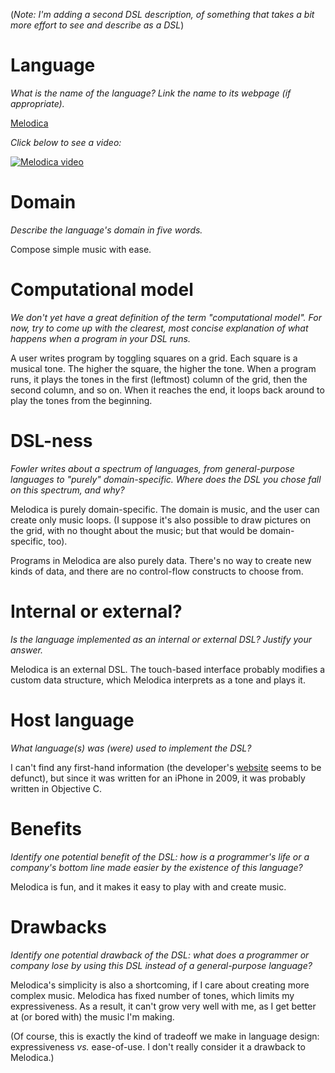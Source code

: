 (*Note: I'm adding a second DSL description, of something that
takes a bit more effort to see and describe as a DSL*)

# Language
_What is the name of the language? Link the name to its webpage 
(if appropriate)._

[Melodica](https://itunes.apple.com/us/app/melodica-free/id338223055?mt=8)

_Click below to see a video:_

[![Melodica video](https://img.youtube.com/vi/wVZMaXMNz-0/0.jpg)](https://www.youtube.com/watch?v=wVZMaXMNz-0)

# Domain
_Describe the language's domain in five words._

Compose simple music with ease.

# Computational model
_We don't yet have a great definition of the term "computational model". 
For now, try to come up with the clearest, most concise explanation of 
what happens when a program in your DSL runs._

A user writes program by toggling squares on a grid. Each square is a musical
tone. The higher the square, the higher the tone. When a program runs, it plays
the tones in the first (leftmost) column of the grid, then the second column, 
and so on. When it reaches the end, it loops back around to play the tones from
the beginning.

# DSL-ness
_Fowler writes about a spectrum of languages, from general-purpose languages to 
"purely" domain-specific. Where does the DSL you chose fall on this spectrum, 
and why?_ 

Melodica is purely domain-specific. The domain is music, and the user can
create only music loops. (I suppose it's also possible to draw pictures on the
grid, with no thought about the music; but that would be domain-specific, too).

Programs in Melodica are also purely data. There's no way to create
new kinds of data, and there are no control-flow constructs to choose from.

# Internal or external?
_Is the language implemented as an internal or external DSL? 
Justify your answer._

Melodica is an external DSL. The touch-based interface probably modifies a 
custom data structure, which Melodica interprets as a tone and plays it.

# Host language
_What language(s) was (were) used to implement the DSL?_

I can't find any first-hand information (the developer's 
[website](http://candycaneapps.com/) seems to be defunct), but since it was 
written for an iPhone in 2009, it was probably written in Objective C.

# Benefits
_Identify one potential benefit of the DSL: how is a programmer's life or a 
company's bottom line made easier by the existence of this language?_

Melodica is fun, and it makes it easy to play with and create music.

# Drawbacks
_Identify one potential drawback of the DSL: what does a programmer or company 
lose by using this DSL instead of a general-purpose language?_

Melodica's simplicity is also a shortcoming, if I care about creating more 
complex music. Melodica has fixed number of tones, which limits my 
expressiveness. As a result, it can't grow very well with me, as I get better
at (or bored with) the music I'm making.

(Of course, this is exactly the kind of tradeoff we make in language design:
expressiveness _vs._ ease-of-use. I don't really consider it a drawback to 
Melodica.)
